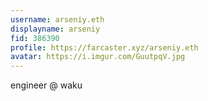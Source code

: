 ```yaml
---
username: arseniy.eth
displayname: arseniy
fid: 386390
profile: https://farcaster.xyz/arseniy.eth
avatar: https://i.imgur.com/GuutpqV.jpg
---
```


engineer @ waku
